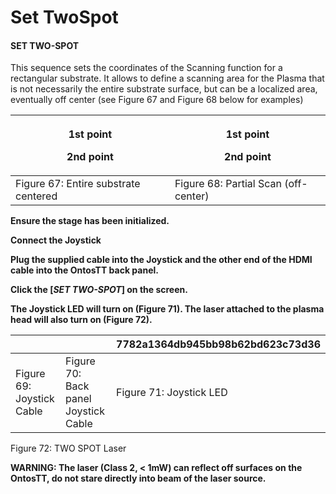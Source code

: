 # Set TwoSpot

#### SET TWO-SPOT <a href="#_ref82778140" id="_ref82778140"></a>

This sequence sets the coordinates of the Scanning function for a rectangular substrate. It allows to define a scanning area for the Plasma that is not necessarily the entire substrate surface, but can be a localized area, eventually off center (see Figure 67 and Figure 68 below for examples)

| <p><strong>1st point</strong></p><p><strong>2nd point</strong></p> | <p><strong>1st point</strong></p><p><strong>2nd point</strong></p> |
| ------------------------------------------------------------------ | ------------------------------------------------------------------ |
| Figure 67: Entire substrate centered                               | Figure 68: Partial Scan (off-center)                               |

**Ensure the stage has been initialized.**

**Connect the Joystick**

**Plug the supplied cable into the Joystick and the other end of the HDMI cable into the OntosTT back panel.**

**Click the \[**_**SET TWO-SPOT**_**] on the screen.**

**The Joystick LED will turn on (Figure 71). The laser attached to the plasma head will also turn on (Figure 72).**

|                           |                                      | 7782a1364db945bb98b62bd623c73d36 |
| ------------------------- | ------------------------------------ | -------------------------------- |
| Figure 69: Joystick Cable | Figure 70: Back panel Joystick Cable | Figure 71: Joystick LED          |



Figure 72: TWO SPOT Laser

**WARNING: The laser (Class 2, < 1mW) can reflect off surfaces on the OntosTT, do not stare directly into beam of the laser source.**

